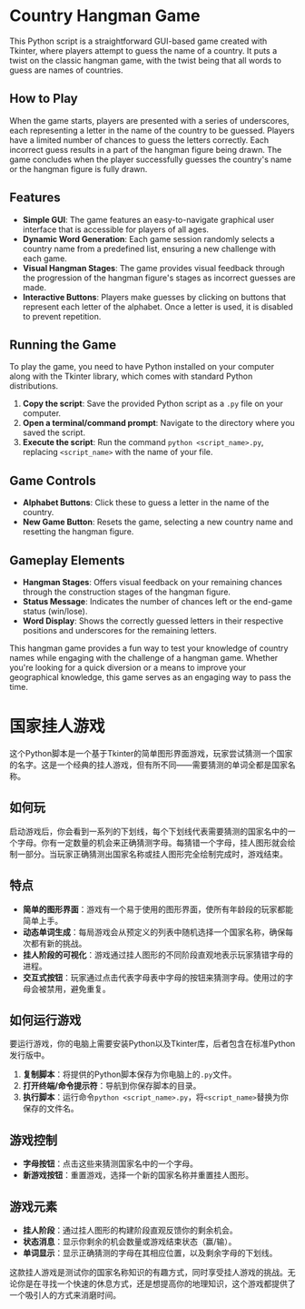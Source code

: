 # Country Hangman Game

This Python script is a straightforward GUI-based game created with Tkinter, where players attempt to guess the name of a country. It puts a twist on the classic hangman game, with the twist being that all words to guess are names of countries.

## How to Play

When the game starts, players are presented with a series of underscores, each representing a letter in the name of the country to be guessed. Players have a limited number of chances to guess the letters correctly. Each incorrect guess results in a part of the hangman figure being drawn. The game concludes when the player successfully guesses the country's name or the hangman figure is fully drawn.

## Features

- **Simple GUI**: The game features an easy-to-navigate graphical user interface that is accessible for players of all ages.
- **Dynamic Word Generation**: Each game session randomly selects a country name from a predefined list, ensuring a new challenge with each game.
- **Visual Hangman Stages**: The game provides visual feedback through the progression of the hangman figure's stages as incorrect guesses are made.
- **Interactive Buttons**: Players make guesses by clicking on buttons that represent each letter of the alphabet. Once a letter is used, it is disabled to prevent repetition.

## Running the Game

To play the game, you need to have Python installed on your computer along with the Tkinter library, which comes with standard Python distributions.

1. **Copy the script**: Save the provided Python script as a `.py` file on your computer.
2. **Open a terminal/command prompt**: Navigate to the directory where you saved the script.
3. **Execute the script**: Run the command `python <script_name>.py`, replacing `<script_name>` with the name of your file.

## Game Controls

- **Alphabet Buttons**: Click these to guess a letter in the name of the country.
- **New Game Button**: Resets the game, selecting a new country name and resetting the hangman figure.

## Gameplay Elements

- **Hangman Stages**: Offers visual feedback on your remaining chances through the construction stages of the hangman figure.
- **Status Message**: Indicates the number of chances left or the end-game status (win/lose).
- **Word Display**: Shows the correctly guessed letters in their respective positions and underscores for the remaining letters.

This hangman game provides a fun way to test your knowledge of country names while engaging with the challenge of a hangman game. Whether you're looking for a quick diversion or a means to improve your geographical knowledge, this game serves as an engaging way to pass the time.

# 国家挂人游戏

这个Python脚本是一个基于Tkinter的简单图形界面游戏，玩家尝试猜测一个国家的名字。这是一个经典的挂人游戏，但有所不同——需要猜测的单词全都是国家名称。

## 如何玩

启动游戏后，你会看到一系列的下划线，每个下划线代表需要猜测的国家名中的一个字母。你有一定数量的机会来正确猜测字母。每猜错一个字母，挂人图形就会绘制一部分。当玩家正确猜测出国家名称或挂人图形完全绘制完成时，游戏结束。

## 特点

- **简单的图形界面**：游戏有一个易于使用的图形界面，使所有年龄段的玩家都能简单上手。
- **动态单词生成**：每局游戏会从预定义的列表中随机选择一个国家名称，确保每次都有新的挑战。
- **挂人阶段的可视化**：游戏通过挂人图形的不同阶段直观地表示玩家猜错字母的进程。
- **交互式按钮**：玩家通过点击代表字母表中字母的按钮来猜测字母。使用过的字母会被禁用，避免重复。

## 如何运行游戏

要运行游戏，你的电脑上需要安装Python以及Tkinter库，后者包含在标准Python发行版中。

1. **复制脚本**：将提供的Python脚本保存为你电脑上的`.py`文件。
2. **打开终端/命令提示符**：导航到你保存脚本的目录。
3. **执行脚本**：运行命令`python <script_name>.py`，将`<script_name>`替换为你保存的文件名。

## 游戏控制

- **字母按钮**：点击这些来猜测国家名中的一个字母。
- **新游戏按钮**：重置游戏，选择一个新的国家名称并重置挂人图形。

## 游戏元素

- **挂人阶段**：通过挂人图形的构建阶段直观反馈你的剩余机会。
- **状态消息**：显示你剩余的机会数量或游戏结束状态（赢/输）。
- **单词显示**：显示正确猜测的字母在其相应位置，以及剩余字母的下划线。

这款挂人游戏是测试你的国家名称知识的有趣方式，同时享受挂人游戏的挑战。无论你是在寻找一个快速的休息方式，还是想提高你的地理知识，这个游戏都提供了一个吸引人的方式来消磨时间。




